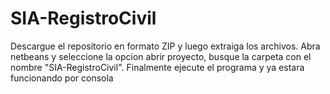 # SIA-RegistroCivil

Descargue el repositorio en formato ZIP y luego extraiga los archivos.
Abra netbeans y seleccione la opcion abrir proyecto, busque la carpeta con el nombre "SIA-RegistroCivil".
Finalmente ejecute el programa y ya estara funcionando por consola

